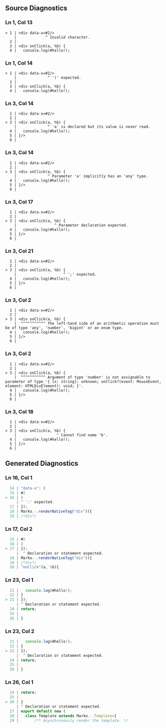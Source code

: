 ## Source Diagnostics
### Ln 1, Col 13
```marko
> 1 | <div data-x=#2/>
    |             ^ Invalid character.
  2 |
  3 | <div onClick(a, %b) {
  4 |   console.log(#hello!);
```

### Ln 1, Col 14
```marko
> 1 | <div data-x=#2/>
    |              ^ ')' expected.
  2 |
  3 | <div onClick(a, %b) {
  4 |   console.log(#hello!);
```

### Ln 3, Col 14
```marko
  1 | <div data-x=#2/>
  2 |
> 3 | <div onClick(a, %b) {
    |              ^ 'a' is declared but its value is never read.
  4 |   console.log(#hello!);
  5 | }/>
  6 |
```

### Ln 3, Col 14
```marko
  1 | <div data-x=#2/>
  2 |
> 3 | <div onClick(a, %b) {
    |              ^ Parameter 'a' implicitly has an 'any' type.
  4 |   console.log(#hello!);
  5 | }/>
  6 |
```

### Ln 3, Col 17
```marko
  1 | <div data-x=#2/>
  2 |
> 3 | <div onClick(a, %b) {
    |                 ^ Parameter declaration expected.
  4 |   console.log(#hello!);
  5 | }/>
  6 |
```

### Ln 3, Col 21
```marko
  1 | <div data-x=#2/>
  2 |
> 3 | <div onClick(a, %b) {
    |                     ^ ';' expected.
  4 |   console.log(#hello!);
  5 | }/>
  6 |
```

### Ln 3, Col 2
```marko
  1 | <div data-x=#2/>
  2 |
> 3 | <div onClick(a, %b) {
    |  ^^^^^^^^^^^ The left-hand side of an arithmetic operation must be of type 'any', 'number', 'bigint' or an enum type.
  4 |   console.log(#hello!);
  5 | }/>
  6 |
```

### Ln 3, Col 2
```marko
  1 | <div data-x=#2/>
  2 |
> 3 | <div onClick(a, %b) {
    |  ^^^^^^^^^^^ Argument of type 'number' is not assignable to parameter of type '{ [x: string]: unknown; onClick?(event: MouseEvent, element: HTMLDivElement): void; }'.
  4 |   console.log(#hello!);
  5 | }/>
  6 |
```

### Ln 3, Col 18
```marko
  1 | <div data-x=#2/>
  2 |
> 3 | <div onClick(a, %b) {
    |                  ^ Cannot find name 'b'.
  4 |   console.log(#hello!);
  5 | }/>
  6 |
```

## Generated Diagnostics
### Ln 16, Col 1
```ts
  14 | "data-x": (
  15 | #2
> 16 | )
     | ^ ':' expected.
  17 | });
  18 | Marko.ᜭ.renderNativeTag("div")({
  19 | /*div*/
```

### Ln 17, Col 2
```ts
  15 | #2
  16 | )
> 17 | });
     |  ^ Declaration or statement expected.
  18 | Marko.ᜭ.renderNativeTag("div")({
  19 | /*div*/
  20 | "onClick"(a, %b){
```

### Ln 23, Col 1
```ts
  21 |   console.log(#hello!);
  22 | }
> 23 | });
     | ^ Declaration or statement expected.
  24 | return;
  25 |
  26 | }
```

### Ln 23, Col 2
```ts
  21 |   console.log(#hello!);
  22 | }
> 23 | });
     |  ^ Declaration or statement expected.
  24 | return;
  25 |
  26 | }
```

### Ln 26, Col 1
```ts
  24 | return;
  25 |
> 26 | }
     | ^ Declaration or statement expected.
  27 | export default new (
  28 |   class Template extends Marko.ᜭ.Template<{
  29 |       /** Asynchronously render the template. */
```

